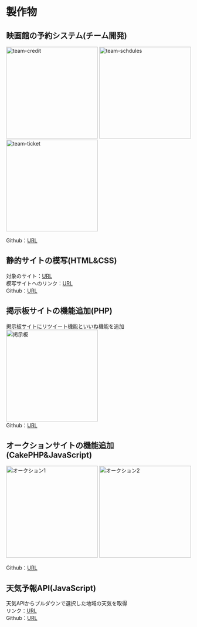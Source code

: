 
# 製作物

## 映画館の予約システム(チーム開発)
<img height="250" alt="team-credit" src="https://user-images.githubusercontent.com/71806630/118693100-b68ed400-b845-11eb-9d2a-8e15ff838b84.png">   <img height="250" alt="team-schdules" src="https://user-images.githubusercontent.com/71806630/118697996-e1c7f200-b84a-11eb-927a-902e398fd103.png"> <img height="250" alt="team-ticket" src="https://user-images.githubusercontent.com/71806630/118699000-ffe22200-b84b-11eb-99df-b3a5055545d7.png">

Github：[URL](https://github.com/labotinc/codegym-team6/tree/develop)

## 静的サイトの模写(HTML&CSS)
対象のサイト：[URL](https://www.nri.com/jp/company/whats/story06)<br>
模写サイトへのリンク：[URL](https://hayato-nima.github.io/quelcode-html/nri/index.html)<br>
Github：[URL](https://github.com/hayato-nima/quelcode-html/tree/feature/html-challenge1)


## 掲示板サイトの機能追加(PHP)
掲示板サイトにリツイート機能といいね機能を追加<br>
<img height="250" alt="掲示板" src="https://user-images.githubusercontent.com/71806630/118713991-72a7c900-b85d-11eb-87a4-35bba5090b80.png"><br>
Github：[URL](https://github.com/hayato-nima/quelcode-php/tree/feature/php-challenge)

## オークションサイトの機能追加(CakePHP&JavaScript)

<img height="250" alt="オークション1" src="https://user-images.githubusercontent.com/71806630/118726113-d0dba880-b86b-11eb-8804-c553aed2f5ed.png">  <img height="250" alt="オークション2" src="https://user-images.githubusercontent.com/71806630/118726771-c077fd80-b86c-11eb-8477-31db7ebf823a.png">



Github：[URL](https://github.com/hayato-nima/quelcode-cakephp/tree/feature/js-challenge2)

## 天気予報API(JavaScript)
天気APIからプルダウンで選択した地域の天気を取得<br>
リンク：[URL](https://hayato-nima.github.io/quelcode-js/js-weather/weather.html)<br>
Github：[URL](https://github.com/hayato-nima/quelcode-js/tree/feature/js-challenge1)

